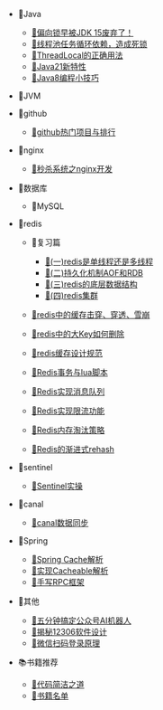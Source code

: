 * 📁Java
  * [📝偏向锁早被JDK 15废弃了！](md/java/你背的“八股文”已经过时了，偏向锁早被JDK%2015废弃了！.md)
  * [📝线程池任务循环依赖，造成死锁](md/java/完蛋了，线程池死锁，生产出Bug了.md)
  * [📝ThreadLocal的正确用法](md/java/你真的会用ThreadLocal吗.md)
  * [📝Java21新特性](md/java/Spring正式弃用Java%208，还不赶紧学Java%2021.md)
  * [📝Java8编程小技巧](md/java/Java8编程小技巧.md)

* 📁JVM
* 📁github
  * [📝github热门项目与排行](md/github/程序员必须了解的github项目热门趋势和star排行.md)
* 📁nginx
  * [📝秒杀系统之nginx开发](md/nginx/秒杀系统之Nginx开发.md)

* 📁数据库
  * 📁MySQL
  
* 📁redis
  * 📁复习篇
    * [📝(一)redis是单线程还是多线程](md/redis/review/redis究竟是单线程还是多线程？.md) 
    * [📝(二)持久化机制AOF和RDB](md/redis/review/redis持久化机制AOF与RDB.md)
    * [📝(三)redis的底层数据结构](md/redis/review/redis的底层数据结构，看起来很复杂，其实一点也不简单.md) 
    * [📝(四)redis集群](md/redis/review/redis的主从、哨兵、切片集群.md)

  * [📝redis中的缓存击穿、穿透、雪崩](md/redis/business/不用背八股文！一文搞懂redis缓存击穿、穿透、雪崩！.md)
  * [📝redis中的大Key如何删除](md/redis/business/redis中的大key要如何删除？.md)
  * [📝redis缓存设计规范](md/redis/business/redis缓存设计规范.md)
  * [📝Redis事务与lua脚本](md/redis/business/redis明明有事务，为什么大家更喜欢用lua脚本.md)
  * [📝Redis实现消息队列](md/redis/business/redis实现消息队列.md)
  * [📝Redis实现限流功能](md/redis/business/redis实现限流功能.md)
  * [📝Redis内存淘汰策略](md/redis/business/redis的内存淘汰策略.md)
  * [📝Redis的渐进式rehash](md/redis/business/Redis的渐进式rehash扩容机制.md)

* 📁sentinel
  * [📝Sentinel实操](md/sentinel/Sentinel实操：微服务稳定性的流量守护神.md)
* 📁canal
  * [📝canal数据同步](md/canal/数据库增量数据同步，用Canal组件好使吗？.md)

* 📁Spring
  * [📝Spring Cache解析](md/spring/Spring%20Cache解析.md)
  * [📝实现Cacheable解析](md/spring/实现Cacheable注解.md)
  * [📝手写RPC框架](md/spring/手写RPC框架.md)
  
* 📁其他
  * [📝五分钟搞定公众号AI机器人](md/other/震惊！五分钟轻松搞定公众号AI机器人，无须服务器.md)
  * [📝揭秘12306软件设计](md/other/春运抢票大作战：揭秘12306，为什么你的票总被抢光了？.md)
  * [📝微信扫码登录原理](md/other/微信扫码登录是如何实现的.md)

* 📚️书籍推荐
  * [📘代码简洁之道](md/books/代码简洁之道.md)
  * [📝书籍名单](md/books/书籍名单.md)
